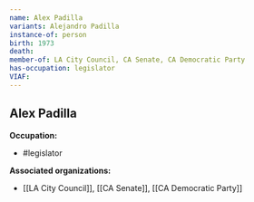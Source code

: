 ```yaml
---
name: Alex Padilla
variants: Alejandro Padilla
instance-of: person
birth: 1973
death: 
member-of: LA City Council, CA Senate, CA Democratic Party
has-occupation: legislator
VIAF: 
---
```

## Alex Padilla

**Occupation:** 
- #legislator

**Associated organizations:** 
- [[LA City Council]], [[CA Senate]], [[CA Democratic Party]]